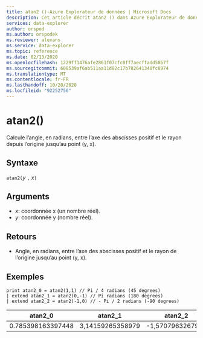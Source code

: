 ```yaml
---
title: atan2 ()-Azure Explorateur de données | Microsoft Docs
description: Cet article décrit atan2 () dans Azure Explorateur de données.
services: data-explorer
author: orspod
ms.author: orspodek
ms.reviewer: alexans
ms.service: data-explorer
ms.topic: reference
ms.date: 02/13/2020
ms.openlocfilehash: 1229ff1476afe2863f07cfc0ff7aecffadd5867f
ms.sourcegitcommit: 608539af6ab511aa11d82c17b782641340fc8974
ms.translationtype: MT
ms.contentlocale: fr-FR
ms.lasthandoff: 10/20/2020
ms.locfileid: "92252756"
---
```

# <a name="atan2"></a>atan2()

Calcule l’angle, en radians, entre l’axe des abscisses positif et le rayon depuis l’origine jusqu’au point (y, x).

## <a name="syntax"></a>Syntaxe

`atan2(`*y* `,` *x*`)`

## <a name="arguments"></a>Arguments

* *x*: coordonnée x (un nombre réel).
* *y*: coordonnée y (nombre réel).

## <a name="returns"></a>Retours

* Angle, en radians, entre l’axe des abscisses positif et le rayon de l’origine jusqu’au point (y, x).

## <a name="examples"></a>Exemples

```kusto
print atan2_0 = atan2(1,1) // Pi / 4 radians (45 degrees)
| extend atan2_1 = atan2(0,-1) // Pi radians (180 degrees)
| extend atan2_2 = atan2(-1,0) // - Pi / 2 radians (-90 degrees)
```

|atan2_0|atan2_1|atan2_2|
|---|---|---|
|0.785398163397448|3,14159265358979|-1,5707963267949|